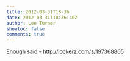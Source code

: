 ```yaml
---
title: 2012-03-31T18-36
date: 2012-03-31T18:36:40Z
author: Lee Turner
showtoc: false
comments: true
---
```


Enough said -  http://lockerz.com/s/197368865

